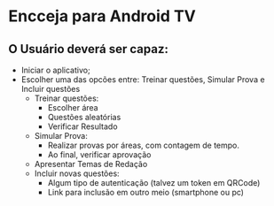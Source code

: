 # Encceja para Android TV
## O Usuário deverá ser capaz:
* Iniciar o aplicativo;
* Escolher uma das opcões entre: Treinar questões, Simular Prova e Incluir questões
    * Treinar questões:
        * Escolher área
        * Questões aleatórias
        * Verificar Resultado
    * Simular Prova:
        * Realizar provas por áreas, com contagem de tempo.
        * Ao final, verificar aprovação
    * Apresentar Temas de Redação
    * Incluir novas questões:
        * Algum tipo de autenticação (talvez um token em QRCode)
        * Link para inclusão em outro meio (smartphone ou pc)
    



